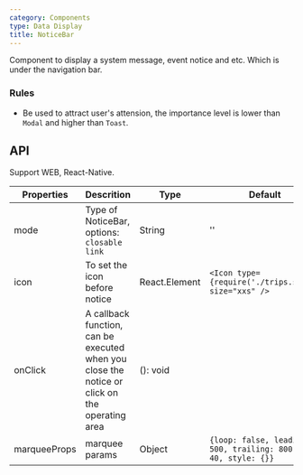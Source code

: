 ```yaml
---
category: Components
type: Data Display
title: NoticeBar
---
```


Component to display a system message, event notice and etc. Which is under the navigation bar.

### Rules

- Be used to attract user's attension, the importance level is lower than `Modal` and higher than `Toast`.

## API

Support WEB, React-Native.

Properties | Descrition | Type | Default
-----------|------------|------|--------
| mode    | Type of NoticeBar, options: `closable` `link`   | String |  ''  |
| icon    | To set the icon before notice  |  React.Element | `<Icon type={require('./trips.svg')} size="xxs" />`|
| onClick    | A callback function, can be executed when you close the notice or click on the operating area   | (): void |   |
| marqueeProps | marquee params       | Object | `{loop: false, leading: 500, trailing: 800, fps: 40, style: {}}`  |

